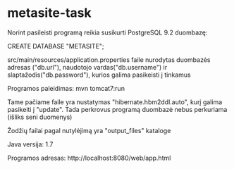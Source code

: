 # metasite-task
Norint pasileisti programą reikia susikurti PostgreSQL 9.2 duombazę:

CREATE DATABASE "METASITE";

src/main/resources/application.properties faile nurodytas duombazės adresas ("db.url"), naudotojo vardas("db.username") ir slaptažodis("db.password"), kurios galima pasikeisti į tinkamus

Programos paleidimas: mvn tomcat7:run

Tame pačiame faile yra nustatymas "hibernate.hbm2ddl.auto", kurį galima pasikeiti į "update". Tada perkrovus programą duombazė nebus perkuriama (išliks seni duomenys)

Žodžių failai pagal nutylėjimą yra "output_files" kataloge

Java versija: 1.7

Programos adresas: http://localhost:8080/web/app.html